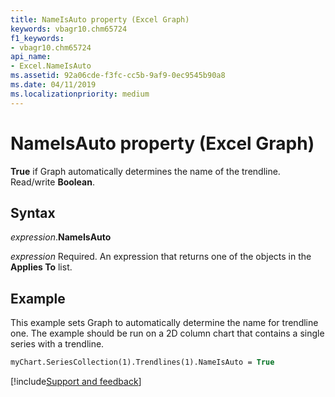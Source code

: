 ```yaml
---
title: NameIsAuto property (Excel Graph)
keywords: vbagr10.chm65724
f1_keywords:
- vbagr10.chm65724
api_name:
- Excel.NameIsAuto
ms.assetid: 92a06cde-f3fc-cc5b-9af9-0ec9545b90a8
ms.date: 04/11/2019
ms.localizationpriority: medium
---
```



# NameIsAuto property (Excel Graph)

**True** if Graph automatically determines the name of the trendline. Read/write **Boolean**.

## Syntax

_expression_.**NameIsAuto**

_expression_ Required. An expression that returns one of the objects in the **Applies To** list.

## Example

This example sets Graph to automatically determine the name for trendline one. The example should be run on a 2D column chart that contains a single series with a trendline.

```vb
myChart.SeriesCollection(1).Trendlines(1).NameIsAuto = True
```

[!include[Support and feedback](~/includes/feedback-boilerplate.md)]
